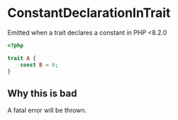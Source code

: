 # ConstantDeclarationInTrait

Emitted when a trait declares a constant in PHP <8.2.0

```php
<?php

trait A {
    const B = 0;
}
```

## Why this is bad

A fatal error will be thrown.
